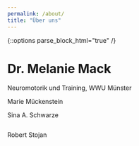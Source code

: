 ```yaml
---
permalink: /about/
title: "Über uns"
---
```


{::options parse_block_html="true" /}
<img src="{{ site.url }}{{ site.baseurl }}/assets/images/Passbild.jpg" alt="" class="full">

# Dr. Melanie Mack
Neuromotorik und Training, WWU Münster

Marie Mückenstein

Sina A. Schwarze

<img src="{{ site.url }}{{ site.baseurl }}/assets/images/Bild_Robert.jpg" alt="" class="full">

Robert Stojan



